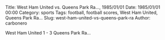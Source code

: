 Title: West Ham United vs. Queens Park Ra…, 1985/01/01
Date: 1985/01/01 00:00
Category: sports
Tags: football, football scores, West Ham United, Queens Park Ra…
Slug: west-ham-united-vs-queens-park-ra
Author: carbonero


West Ham United 1 - 3 Queens Park Ra…
